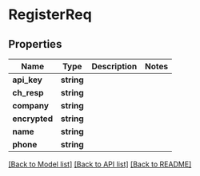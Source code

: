 # RegisterReq

## Properties
Name | Type | Description | Notes
------------ | ------------- | ------------- | -------------
**api_key** | **string** |  | 
**ch_resp** | **string** |  | 
**company** | **string** |  | 
**encrypted** | **string** |  | 
**name** | **string** |  | 
**phone** | **string** |  | 

[[Back to Model list]](../README.md#documentation-for-models) [[Back to API list]](../README.md#documentation-for-api-endpoints) [[Back to README]](../README.md)


